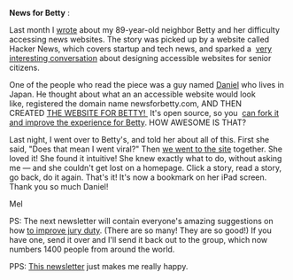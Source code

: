 **News for Betty** :  
  
  
Last month I&nbsp;[wrote](http://melodykramer.github.io/how-betty-who-is-89-gets-her-news/)&nbsp;about my 89-year-old neighbor Betty and her difficulty accessing news websites. The story was picked up by a website called Hacker News, which covers startup and tech news, and sparked a&nbsp; [very interesting conversation](https://news.ycombinator.com/item?id=9185356)&nbsp;about designing accessible websites for senior citizens.&nbsp;  
  
  
One of the people who read the piece was a guy named&nbsp;[Daniel](https://github.com/tagawa)&nbsp;who lives in Japan. He&nbsp;thought about what an an accessible website would look like,&nbsp;registered the domain name newsforbetty.com, AND THEN CREATED&nbsp;[THE WEBSITE FOR BETTY!&nbsp;](http://www.newsforbetty.com/)&nbsp;It's open source, so you&nbsp; [can fork it and improve the experience for Betty](https://github.com/tagawa/newsforbetty). HOW AWESOME IS THAT?  
  
  
Last night, I went over to Betty's, and told her about all of this. First she said, "Does that mean I went viral?" Then&nbsp;[we went to the site](https://instagram.com/p/0WGD61gbQo/?taken-by=melodykramer)&nbsp;together. She loved it! She found it intuitive! She knew exactly what to do, without asking me — and she couldn't get lost on a homepage. Click a story, read a story, go back, do it again. That's it! It's now a bookmark on her iPad screen. Thank you so much Daniel!&nbsp;  
  
  
Mel  
  
  
PS: The next newsletter will contain everyone's amazing suggestions on how&nbsp;[to improve jury duty](http://melodykramer.github.io/2015/03/16/how-to-improve-jury-duty/). (There are so many! They are so good!) If you have one, send it over and I'll send it back out to the group, which now numbers 1400 people from around the world.  
  
  
PPS: [This newsletter](www.tinyletter.com/melodykramer) just makes me really happy.&nbsp;

&nbsp;
